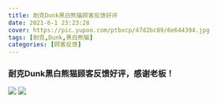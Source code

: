```yaml
---
title: 耐克Dunk黑白熊猫顾客反馈好评
date: 2021-6-1 23:23:28
cover: https://pic.yupoo.com/ptbxcp/47d2bc89/6e644394.jpg
tags: [耐克,Dunk,黑白熊猫]
categories: [顾客反馈]
---
```


###  耐克Dunk黑白熊猫顾客反馈好评，感谢老板！
![](https://pic.yupoo.com/ptbxcp/12765e9b/7d1a177a.jpg)
![](https://pic.yupoo.com/ptbxcp/47d2bc89/6e644394.jpg)
